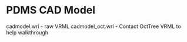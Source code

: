 # PDMS CAD Model

cadmodel.wrl - raw VRML
cadmodel_oct.wrl - Contact OctTree VRML to help walkthrough


